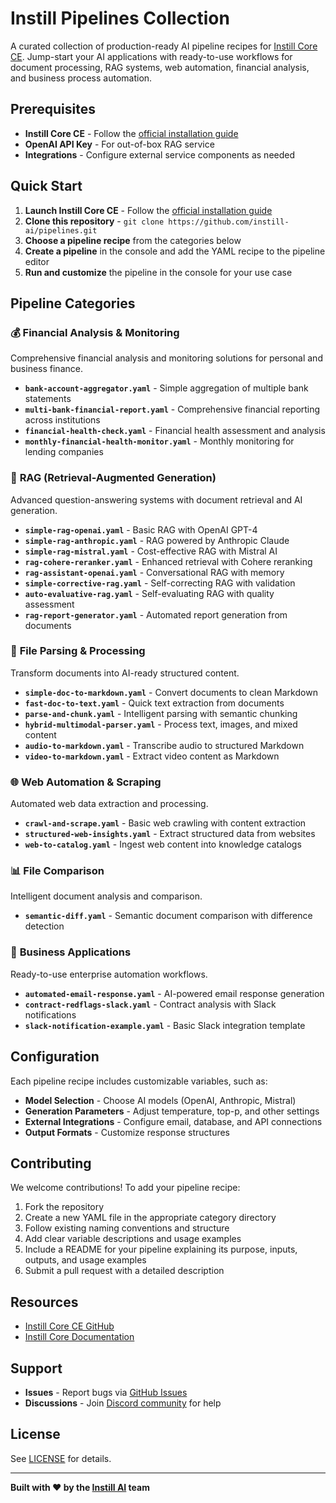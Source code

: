 # Instill Pipelines Collection

A curated collection of production-ready AI pipeline recipes for [Instill Core CE](https://github.com/instill-ai/instill-core). Jump-start your AI applications with ready-to-use workflows for document processing, RAG systems, web automation, financial analysis, and business process automation.

## Prerequisites

- **Instill Core CE** - Follow the [official installation guide](https://github.com/instill-ai/instill-core)
- **OpenAI API Key** - For out-of-box RAG service
- **Integrations** - Configure external service components as needed

## Quick Start

1. **Launch Instill Core CE** - Follow the [official installation guide](https://github.com/instill-ai/instill-core)
2. **Clone this repository** - `git clone https://github.com/instill-ai/pipelines.git`
3. **Choose a pipeline recipe** from the categories below
4. **Create a pipeline** in the console and add the YAML recipe to the pipeline editor
5. **Run and customize** the pipeline in the console for your use case

## Pipeline Categories

### 💰 **Financial Analysis & Monitoring**

Comprehensive financial analysis and monitoring solutions for personal and business finance.

- **`bank-account-aggregator.yaml`** - Simple aggregation of multiple bank statements
- **`multi-bank-financial-report.yaml`** - Comprehensive financial reporting across institutions
- **`financial-health-check.yaml`** - Financial health assessment and analysis
- **`monthly-financial-health-monitor.yaml`** - Monthly monitoring for lending companies

### 🤖 **RAG (Retrieval-Augmented Generation)**

Advanced question-answering systems with document retrieval and AI generation.

- **`simple-rag-openai.yaml`** - Basic RAG with OpenAI GPT-4
- **`simple-rag-anthropic.yaml`** - RAG powered by Anthropic Claude
- **`simple-rag-mistral.yaml`** - Cost-effective RAG with Mistral AI
- **`rag-cohere-reranker.yaml`** - Enhanced retrieval with Cohere reranking
- **`rag-assistant-openai.yaml`** - Conversational RAG with memory
- **`simple-corrective-rag.yaml`** - Self-correcting RAG with validation
- **`auto-evaluative-rag.yaml`** - Self-evaluating RAG with quality assessment
- **`rag-report-generator.yaml`** - Automated report generation from documents

### 📄 **File Parsing & Processing**

Transform documents into AI-ready structured content.

- **`simple-doc-to-markdown.yaml`** - Convert documents to clean Markdown
- **`fast-doc-to-text.yaml`** - Quick text extraction from documents
- **`parse-and-chunk.yaml`** - Intelligent parsing with semantic chunking
- **`hybrid-multimodal-parser.yaml`** - Process text, images, and mixed content
- **`audio-to-markdown.yaml`** - Transcribe audio to structured Markdown
- **`video-to-markdown.yaml`** - Extract video content as Markdown

### 🌐 **Web Automation & Scraping**

Automated web data extraction and processing.

- **`crawl-and-scrape.yaml`** - Basic web crawling with content extraction
- **`structured-web-insights.yaml`** - Extract structured data from websites
- **`web-to-catalog.yaml`** - Ingest web content into knowledge catalogs

### 📊 **File Comparison**

Intelligent document analysis and comparison.

- **`semantic-diff.yaml`** - Semantic document comparison with difference detection

### 🏢 **Business Applications**

Ready-to-use enterprise automation workflows.

- **`automated-email-response.yaml`** - AI-powered email response generation
- **`contract-redflags-slack.yaml`** - Contract analysis with Slack notifications
- **`slack-notification-example.yaml`** - Basic Slack integration template

## Configuration

Each pipeline recipe includes customizable variables, such as:

- **Model Selection** - Choose AI models (OpenAI, Anthropic, Mistral)
- **Generation Parameters** - Adjust temperature, top-p, and other settings
- **External Integrations** - Configure email, database, and API connections
- **Output Formats** - Customize response structures

## Contributing

We welcome contributions! To add your pipeline recipe:

1. Fork the repository
2. Create a new YAML file in the appropriate category directory
3. Follow existing naming conventions and structure
4. Add clear variable descriptions and usage examples
5. Include a README for your pipeline explaining its purpose, inputs, outputs, and usage examples
6. Submit a pull request with a detailed description

## Resources

- [Instill Core CE GitHub](https://github.com/instill-ai/instill-core)
- [Instill Core Documentation](https://docs.instill-ai.com)

## Support

- **Issues** - Report bugs via [GitHub Issues](https://github.com/instill-ai/instill-core/issues)
- **Discussions** - Join [Discord community](https://discord.gg/sevxWsqpGh) for help

## License

See [LICENSE](./LICENSE) for details.

---

**Built with ❤️ by the [Instill AI](https://www.instill-ai.com) team**
